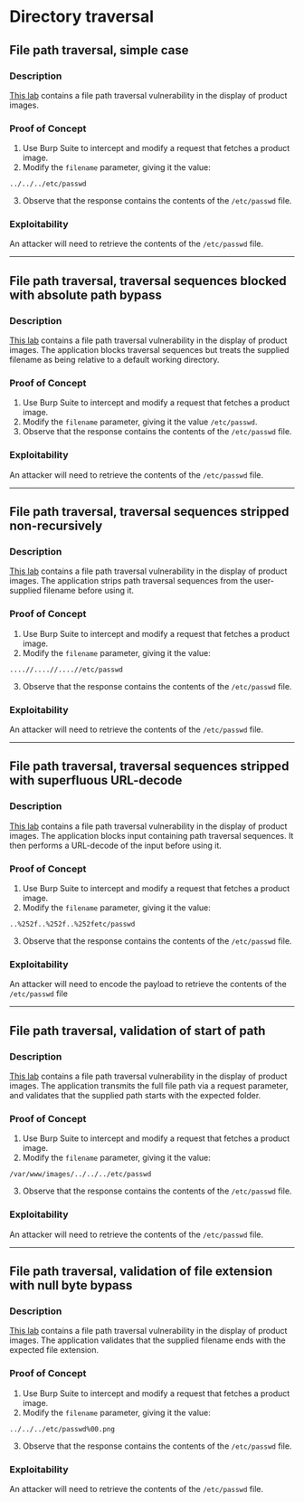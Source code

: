 # Directory traversal

## File path traversal, simple case

### Description

[This lab](https://portswigger.net/web-security/file-path-traversal/lab-simple) contains a file path traversal vulnerability in the display of product images.

### Proof of Concept

1. Use Burp Suite to intercept and modify a request that fetches a product image.
2. Modify the ``filename`` parameter, giving it the value:

```text
../../../etc/passwd
```

3. Observe that the response contains the contents of the ``/etc/passwd`` file.

### Exploitability

An attacker will need to retrieve the contents of the `/etc/passwd` file.

----

## File path traversal, traversal sequences blocked with absolute path bypass

### Description

[This lab](https://portswigger.net/web-security/file-path-traversal/lab-absolute-path-bypass) contains a file path traversal vulnerability in the display of product images. The application blocks traversal sequences but treats the supplied filename as being relative to a default working directory. 

### Proof of Concept

1. Use Burp Suite to intercept and modify a request that fetches a product image.
2. Modify the ``filename`` parameter, giving it the value ``/etc/passwd``.
3. Observe that the response contains the contents of the ``/etc/passwd`` file.

### Exploitability

An attacker will need to retrieve the contents of the `/etc/passwd` file. 

----

## File path traversal, traversal sequences stripped non-recursively

### Description

[This lab](https://portswigger.net/web-security/file-path-traversal/lab-sequences-stripped-non-recursively) contains a file path traversal vulnerability in the display of product images. The application strips path traversal sequences from the user-supplied filename before using it.

### Proof of Concept

1. Use Burp Suite to intercept and modify a request that fetches a product image.
2. Modify the ``filename`` parameter, giving it the value:

```text
....//....//....//etc/passwd
```

3. Observe that the response contains the contents of the ``/etc/passwd`` file.

### Exploitability

An attacker will need to retrieve the contents of the `/etc/passwd` file.

----

## File path traversal, traversal sequences stripped with superfluous URL-decode

### Description

[This lab](https://portswigger.net/web-security/file-path-traversal/lab-superfluous-url-decode) contains a file path traversal vulnerability in the display of product images. The application blocks input containing path traversal sequences. It then performs a URL-decode of the input before using it. 

### Proof of Concept

1. Use Burp Suite to intercept and modify a request that fetches a product image.
2. Modify the ``filename`` parameter, giving it the value:

```text
..%252f..%252f..%252fetc/passwd
```

3. Observe that the response contains the contents of the ``/etc/passwd`` file.

### Exploitability

An attacker will need to encode the payload to retrieve the contents of the `/etc/passwd` file

----

## File path traversal, validation of start of path

### Description

[This lab](https://portswigger.net/web-security/file-path-traversal/lab-validate-start-of-path) contains a file path traversal vulnerability in the display of product images. The application transmits the full file path via a request parameter, and validates that the supplied path starts with the expected folder. 

### Proof of Concept

1. Use Burp Suite to intercept and modify a request that fetches a product image.
2. Modify the ``filename`` parameter, giving it the value:

```text
/var/www/images/../../../etc/passwd
```

3. Observe that the response contains the contents of the ``/etc/passwd`` file.

### Exploitability

An attacker will need to retrieve the contents of the `/etc/passwd` file. 

----

## File path traversal, validation of file extension with null byte bypass

### Description

[This lab](https://portswigger.net/web-security/file-path-traversal/lab-validate-file-extension-null-byte-bypass) contains a file path traversal vulnerability in the display of product images. The application validates that the supplied filename ends with the expected file extension. 

### Proof of Concept

1. Use Burp Suite to intercept and modify a request that fetches a product image.
2. Modify the ``filename`` parameter, giving it the value:

```text
../../../etc/passwd%00.png
```

3. Observe that the response contains the contents of the ``/etc/passwd`` file.

### Exploitability

An attacker will need to retrieve the contents of the `/etc/passwd` file. 

